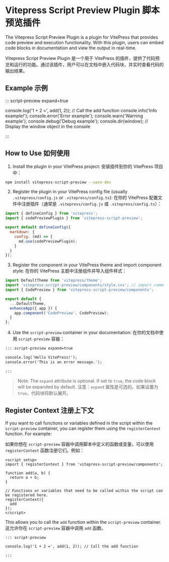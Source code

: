 # Vitepress Script Preview Plugin 脚本预览插件

The Vitepress Script Preview Plugin is a plugin for VitePress that provides code preview and execution functionality. With this plugin, users can embed code blocks in documentation and view the output in real-time.

Vitepress Script Preview Plugin 是一个用于 VitePress 的插件，提供了代码预览和运行的功能。通过该插件，用户可以在文档中嵌入代码块，并实时查看代码的输出结果。

<script setup>
import { registerContext } from '@/components';
function add(a, b) {
  return a + b;
}
// Functions or variables that need to be called within the script can be registered here.
registerContext({
  add
});
</script>

## Example 示例

::: script-preview expand=true

console.log('1 + 2 =', add(1, 2)); // Call the add function
console.info('Info example!');
console.error('Error example');
console.warn('Warning example');
console.debug('Debug example');
console.dir(window); // Display the window object in the console

:::

## How to Use 如何使用

1. Install the plugin in your VitePress project:  安装插件到你的 VitePress 项目中：

```bash
npm install vitepress-script-preview --save-dev
```

2. Register the plugin in your VitePress config file (usually `.vitepress/config.js` or `.vitepress/config.ts`): 在你的 VitePress 配置文件中注册插件（通常是 `.vitepress/config.js` 或 `.vitepress/config.ts`）：

```javascript
import { defineConfig } from 'vitepress';
import { codePreviewPlugin } from 'vitepress-script-preview';

export default defineConfig({
  markdown: {
    config: (md) => {
      md.use(codePreviewPlugin);
    }
  }
});
```

3. Register the component in your VitePress theme and import component style: 在你的 VitePress 主题中注册组件并导入组件样式：

```javascript
import DefaultTheme from 'vitepress/theme';
import 'vitepress-script-preview/components/style.css'; // import commonents styles
import { CodePreview } from 'vitepress-script-preview/components';

export default {
  ...DefaultTheme,
  enhanceApp({ app }) {
    app.component('CodePreview', CodePreview);
  }
};
```

4. Use the `script-preview` container in your documentation: 在你的文档中使用 `script-preview` 容器：

```markdown
::: script-preview expand=true

console.log('Hello VitePress!');
console.error('This is an error message.');

:::
```

> Note: The `expand` attribute is optional. If set to `true`, the code block will be expanded by default. 注意：`expand` 属性是可选的。如果设置为 `true`，代码块将默认展开。

## Register Context 注册上下文

If you want to call functions or variables defined in the script within the `script-preview` container, you can register them using the `registerContext` function. For example: 

如果你想在 `script-preview` 容器中调用脚本中定义的函数或变量，可以使用 `registerContext` 函数注册它们。例如：

```vue
<script setup>
import { registerContext } from 'vitepress-script-preview/components';

function add(a, b) {
  return a + b;
}

// Functions or variables that need to be called within the script can be registered here.
registerContext({
  add
});
</script>
```

This allows you to call the `add` function within the `script-preview` container. 这允许你在 `script-preview` 容器中调用 `add` 函数。

```markdown
::: script-preview

console.log('1 + 2 =', add(1, 2)); // Call the add function

:::
```